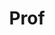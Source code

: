---
layout: person
given: Tim
family: Minshall
department: Department of Engineering
title: Prof
job_title: Dr John C Taylor Professor of Innovation, and Head of the Institute for
  Manufacturing
crsid: thwm100
image: /assets/uploads/Minshall_Tim.jpg
webpage: https://www.ifm.eng.cam.ac.uk/people/thwm100/
biography: Tim is the inaugural Dr John C Taylor Professor of Innovation at the University
  of Cambridge, Head of the Institute for Manufacturing (IfM), Head of the IfM’s Centre
  for Technology Management (CTM), and a Fellow of Churchill College. His research,
  teaching and engagement activities are focused on the links between manufacturing,
  innovation, and skills.  Tim is a member of the board of directors for IfM Engage
  Ltd, St John’s Innovation Centre Ltd, and the Møller Institute Ltd. He is a recipient
  of a University of Cambridge Pilkington Prize for Teaching Excellence and a Royal
  Academy of Engineering/ExxonMobil Excellence in Teaching Award.  He is Chair of
  Trustees of the Foundation for Young People’s Mental Health (YPMH) (https://www.ypmh.org/).  He
  has B.Eng. from Aston University and a PhD from Cambridge University Engineering
  Department.
---